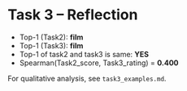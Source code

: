 # Task 3 – Reflection

- Top-1 (Task2): **film**
- Top-1 (Task3): **film**
- Top-1 of task2 and task3 is same: **YES**
- Spearman(Task2_score, Task3_rating) = **0.400**

For qualitative analysis, see `task3_examples.md`.